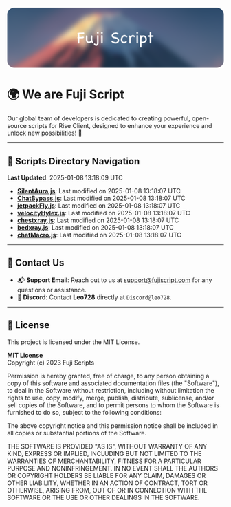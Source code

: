 ![Banner](.github/b.webp)

# 🌍 **We are Fuji Script**

Our global team of developers is dedicated to creating powerful, open-source scripts for Rise Client, designed to enhance your experience and unlock new possibilities! 🌟

---
<!-- SCRIPTS_NAVIGATION_START -->
## 📂 **Scripts Directory Navigation**

**Last Updated**: 2025-01-08 13:18:09 UTC

- **[SilentAura.js](scripts/SilentAura.js)**: Last modified on 2025-01-08 13:18:07 UTC
- **[ChatBypass.js](scripts/ChatBypass.js)**: Last modified on 2025-01-08 13:18:07 UTC
- **[jetpackFly.js](scripts/jetpackFly.js)**: Last modified on 2025-01-08 13:18:07 UTC
- **[velocityHylex.js](scripts/velocityHylex.js)**: Last modified on 2025-01-08 13:18:07 UTC
- **[chestxray.js](scripts/chestxray.js)**: Last modified on 2025-01-08 13:18:07 UTC
- **[bedxray.js](scripts/bedxray.js)**: Last modified on 2025-01-08 13:18:07 UTC
- **[chatMacro.js](scripts/chatMacro.js)**: Last modified on 2025-01-08 13:18:07 UTC

<!-- SCRIPTS_NAVIGATION_END -->

---

## 💬 **Contact Us**  
- 📬 **Support Email**: Reach out to us at [support@fujiscript.com](mailto:support@fujiscript.com) for any questions or assistance.  
- 💬 **Discord**: Contact **Leo728** directly at `Discord@leo728`.

---

## 📜 **License**

This project is licensed under the MIT License.  

**MIT License**  
Copyright (c) 2023 Fuji Scripts  

Permission is hereby granted, free of charge, to any person obtaining a copy of this software and associated documentation files (the "Software"), to deal in the Software without restriction, including without limitation the rights to use, copy, modify, merge, publish, distribute, sublicense, and/or sell copies of the Software, and to permit persons to whom the Software is furnished to do so, subject to the following conditions:  

The above copyright notice and this permission notice shall be included in all copies or substantial portions of the Software.  

THE SOFTWARE IS PROVIDED "AS IS", WITHOUT WARRANTY OF ANY KIND, EXPRESS OR IMPLIED, INCLUDING BUT NOT LIMITED TO THE WARRANTIES OF MERCHANTABILITY, FITNESS FOR A PARTICULAR PURPOSE AND NONINFRINGEMENT. IN NO EVENT SHALL THE AUTHORS OR COPYRIGHT HOLDERS BE LIABLE FOR ANY CLAIM, DAMAGES OR OTHER LIABILITY, WHETHER IN AN ACTION OF CONTRACT, TORT OR OTHERWISE, ARISING FROM, OUT OF OR IN CONNECTION WITH THE SOFTWARE OR THE USE OR OTHER DEALINGS IN THE SOFTWARE.  
